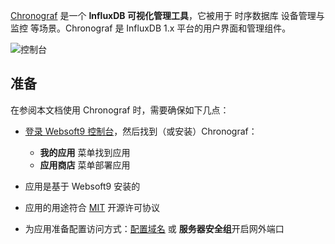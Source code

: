[Chronograf](https://www.influxdata.com/) 是一个 **InfluxDB 可视化管理工具**，它被用于 时序数据库 设备管理与监控  等场景。Chronograf 是 InfluxDB 1.x 平台的用户界面和管理组件。


![控制台](https://libs.websoft9.com/Websoft9/DocsPicture/zh/chronograf/chronograf-gui-websoft9.png)


## 准备

在参阅本文档使用 Chronograf 时，需要确保如下几点：

- [登录 Websoft9 控制台](./login-console)，然后找到（或安装）Chronograf：
  - **我的应用** 菜单找到应用 
  - **应用商店** 菜单部署应用

- 应用是基于 Websoft9 安装的


- 应用的用途符合 [MIT](https://opensource.org/licenses/MIT) 开源许可协议


- 为应用准备配置访问方式：[配置域名](./domain-set) 或 **服务器安全组**开启网外端口
